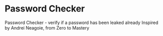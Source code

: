 # Password Checker
Password Checker - verify if a password has been leaked already
Inspired by Andrei Neagoie, from Zero to Mastery
